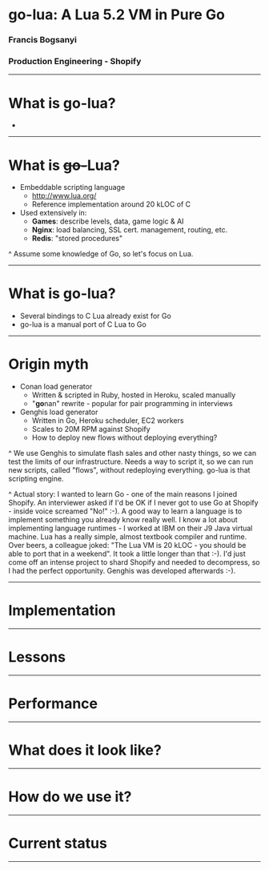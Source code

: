 # go-lua: A Lua 5.2 VM in Pure Go
### Francis Bogsanyi
### Production Engineering - Shopify

---

# What is go-lua?

- 

---

# What is ~~go-~~Lua?

- Embeddable scripting language
  - http://www.lua.org/
  - Reference implementation around 20 kLOC of C
- Used extensively in:
  - **Games**: describe levels, data, game logic & AI
  - **Nginx**: load balancing, SSL cert. management, routing, etc.
  - **Redis**: "stored procedures"

^ Assume some knowledge of Go, so let's focus on Lua.

---

# What is go-lua?

- Several bindings to C Lua already exist for Go
- go-lua is a manual port of C Lua to Go

---

# Origin myth

- Conan load generator
  - Written & scripted in Ruby, hosted in Heroku, scaled manually
  - "**go**nan" rewrite - popular for pair programming in interviews
- Genghis load generator
  - Written in Go, Heroku scheduler, EC2 workers
  - Scales to 20M RPM against Shopify
  - How to deploy new flows without deploying everything?

^ We use Genghis to simulate flash sales and other nasty things, so we can test the limits of our infrastructure. Needs a way to script it, so we can run new scripts, called "flows", without redeploying everything. go-lua is that scripting engine.

^ Actual story: I wanted to learn Go - one of the main reasons I joined Shopify. An interviewer asked if I'd be OK if I never got to use Go at Shopify - inside voice screamed "No!" :-). A good way to learn a language is to implement something you already know really well. I know a lot about implementing language runtimes - I worked at IBM on their J9 Java virtual machine. Lua has a really simple, almost textbook compiler and runtime. Over beers, a colleague joked: "The Lua VM is 20 kLOC - you should be able to port that in a weekend". It took a little longer than that :-). I'd just come off an intense project to shard Shopify and needed to decompress, so I had the perfect opportunity. Genghis was developed afterwards :-).

---

# Implementation

---

# Lessons

---

# Performance

---

# What does it look like?

---

# How do we use it?

---

# Current status

---

